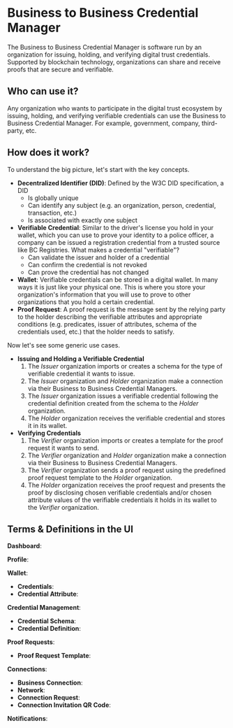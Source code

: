 # Business to Business Credential Manager

The Business to Business Credential Manager is software run by an organization for issuing, holding, and verifying digital trust credentials. Supported by blockchain technology, organizations can share and receive proofs that are secure and verifiable.

## **Who can use it?**

Any organization who wants to participate in the digital trust ecosystem by issuing, holding, and verifying verifiable credentials can use the Business to Business Credential Manager. For example, government, company, third-party, etc.

## **How does it work?**

To understand the big picture, let's start with the key concepts.

- **Decentralized Identifier (DID)**: Defined by the W3C DID specification, a DID
  - Is globally unique
  - Can identify any subject (e.g. an organization, person, credential, transaction, etc.)
  - Is associated with exactly one subject
- **Verifiable Credential**: Similar to the driver's license you hold in your wallet, which you can use to prove your identity to a police officer, a company can be issued a registration credential from a trusted source like BC Registries. What makes a credential "verifiable"?
  - Can validate the issuer and holder of a credential
  - Can confirm the credential is not revoked
  - Can prove the credential has not changed
- **Wallet**: Verifiable credentials can be stored in a digital wallet. In many ways it is just like your physical one. This is where you store your organization's information that you will use to prove to other organizations that you hold a certain credential.
- **Proof Request**: A proof request is the message sent by the relying party to the holder describing the verifiable attributes and appropriate conditions (e.g. predicates, issuer of attributes, schema of the credentials used, etc.) that the holder needs to satisfy.

Now let's see some generic use cases.

- **Issuing and Holding a Verifiable Credential**
  1. The *Issuer* organization imports or creates  a schema for the type of verifiable credential it wants to issue.
  2. The *Issuer* organization and *Holder* organization make a connection via their Business to Business Credential Managers.
  3. The *Issuer* organization issues a verifiable credential following the credential definition created from the schema to the *Holder* organization.
  4. The *Holder* organization receives the verifiable credential and stores it in its wallet.
- **Verifying Credentials**
  1. The *Verifier* organization imports or creates  a template for the proof request it wants to send.
  2. The *Verifier* organization and *Holder* organization make a connection via their Business to Business Credential Managers.
  3. The *Verifier* organization sends a proof request using the predefined proof request template to the *Holder* organization.
  4. The *Holder* organization receives the proof request and presents the proof by disclosing chosen verifiable credentials and/or chosen attribute values of the verifiable credentials it holds in its wallet to the *Verifier* organization.

## Terms & Definitions in the UI

**Dashboard**:

**Profile**:

**Wallet**:

- **Credentials**:
- **Credential Attribute**:

**Credential Management**:

- **Credential Schema**:
- **Credential Definition**:

**Proof Requests**:

- **Proof Request Template**:

**Connections**:

- **Business Connection**:
- **Network**:
- **Connection Request**:
- **Connection Invitation QR Code**:

**Notifications**:
